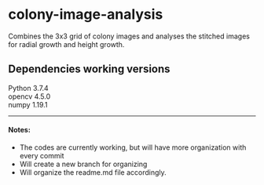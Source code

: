# colony-image-analysis
Combines the 3x3 grid of colony images and analyses the stitched images for radial growth and height growth.

## Dependencies working versions
Python 3.7.4  
opencv 4.5.0  
numpy 1.19.1  
_____
#### Notes:
- The codes are currently working, but will have more organization with every commit
- Will create a new branch for organizing
- Will organize the readme.md file accordingly.